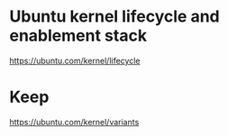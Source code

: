 # Ubuntu kernel lifecycle and enablement stack
https://ubuntu.com/kernel/lifecycle

# Keep
https://ubuntu.com/kernel/variants
